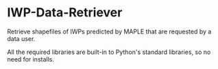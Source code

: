 # IWP-Data-Retriever
Retrieve shapefiles of IWPs predicted by MAPLE that are requested by a data user.

All the required libraries are built-in to Python's standard libraries, so no need for installs.

